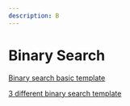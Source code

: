 ```yaml
---
description: B
---
```


# Binary Search

[Binary search basic template](https://www.1point3acres.com/bbs/thread-747061-1-1.html)

[3 different binary search template](https://www.cnblogs.com/cnoodle/p/14267991.html)

